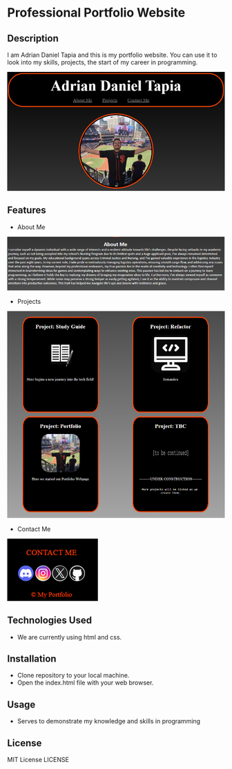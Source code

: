 # Professional Portfolio Website

## Description

I am Adrian Daniel Tapia and this is my portfolio website. You can use it to look into my skills, projects, the start of my career in programming.

![Header Screenshot](./assets/images/headerReadMe.png)

## Features

- About Me

![About Me Screenshot](./assets/images/aboutMeReadMe.png)

- Projects

![Projects Screenshot](./assets/images/projectsReadMe.png)

- Contact Me

![Contact Me Screenshot](./assets/images/contactMeReadMe.png)

## Technologies Used

- We are currently using html and css.


## Installation

- Clone repository to your local machine.
- Open the index.html file with your web browser.

## Usage

- Serves to demonstrate my knowledge and skills in programming


## License

MIT License LICENSE
